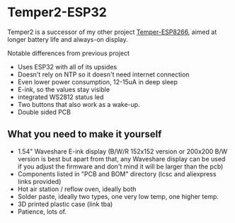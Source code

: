 # Temper2-ESP32
Temper2 is a successor of my other project [Temper-ESP8266](https://github.com/mcer12/Temper-ESP8266), aimed at longer battery life and always-on display.

Notable differences from previous project
- Uses ESP32 with all of its upsides
- Doesn't rely on NTP so it doesn't need internet connection
- Even lower power consumption, 12-15uA in deep sleep 
- E-ink, so the values stay visible
- integrated WS2812 status led
- Two buttons that also work as a wake-up.
- Double sided PCB

## What you need to make it yourself
- 1.54" Waveshare E-ink display (B/W/R 152x152 version or 200x200 B/W version is best but apart from that, any Waveshare display can be used if you adjust the firmware and don't mind it will be larger than the pcb)
- Components listed in "PCB and BOM" directory (lcsc and aliexpress links provided)
- Hot air station / reflow oven, ideally both
- Solder paste, ideally two types, one very low temp, one higher temp.
- 3D printed plastic case (link tba)
- Patience, lots of.
